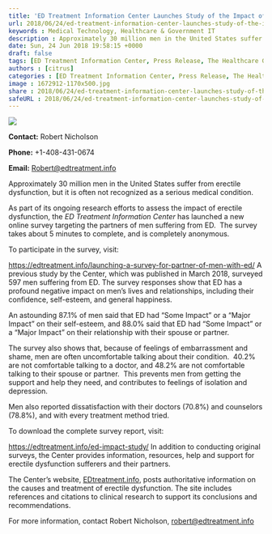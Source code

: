 ```yaml
---
title: 'ED Treatment Information Center Launches Study of the Impact of Erectile Dysfunction on Men’s Partners'
url: 2018/06/24/ed-treatment-information-center-launches-study-of-the-impact-of-erectile-dysfunction-on-mens-partners/ 
keywords : Medical Technology, Healthcare & Government IT
description : Approximately 30 million men in the United States suffer from erectile dysfunction, but it is often not recognized as a serious medical condition.
date: Sun, 24 Jun 2018 19:58:15 +0000
draft: false
tags: [ED Treatment Information Center, Press Release, The Healthcare Guys]
authors : [citrus]
categories : [ED Treatment Information Center, Press Release, The Healthcare Guys]
image : 1672912-1170x500.jpg
share : 2018/06/24/ed-treatment-information-center-launches-study-of-the-impact-of-erectile-dysfunction-on-mens-partners/
safeURL : 2018/06/24/ed-treatment-information-center-launches-study-of-the-impact-of-erectile-dysfunction-on-mens-partners/
---
```


![](https://www.healthcareguys.com/wp-content/uploads/2018/06/Picture1-1.png) 

**Contact:** Robert Nicholson 

**Phone:** +1-408-431-0674 

**Email:** [Robert@edtreatment.info](mailto:Robert@edtreatment.info) 

Approximately 30 million men in the United States suffer from erectile dysfunction, but it is often not recognized as a serious medical condition. 

As part of its ongoing research efforts to assess the impact of erectile dysfunction, the _ED Treatment Information Center_ has launched a new online survey targeting the partners of men suffering from ED.  The survey takes about 5 minutes to complete, and is completely anonymous. 

To participate in the survey, visit: 

https://edtreatment.info/launching-a-survey-for-partner-of-men-with-ed/ A previous study by the Center, which was published in March 2018, surveyed 597 men suffering from ED. The survey responses show that ED has a profound negative impact on men’s lives and relationships, including their confidence, self-esteem, and general happiness. 

An astounding 87.1% of men said that ED had “Some Impact” or a “Major Impact” on their self-esteem, and 88.0% said that ED had “Some Impact” or a “Major Impact” on their relationship with their spouse or partner. 

The survey also shows that, because of feelings of embarrassment and shame, men are often uncomfortable talking about their condition.  40.2% are not comfortable talking to a doctor, and 48.2% are not comfortable talking to their spouse or partner.  This prevents men from getting the support and help they need, and contributes to feelings of isolation and depression. 

Men also reported dissatisfaction with their doctors (70.8%) and counselors (78.8%), and with every treatment method tried. 

To download the complete survey report, visit: 

https://edtreatment.info/ed-impact-study/ In addition to conducting original surveys, the Center provides information, resources, help and support for erectile dysfunction sufferers and their partners. 

The Center’s website, [EDtreatment.info](https://edtreatment.info), posts authoritative information on the causes and treatment of erectile dysfunction. The site includes references and citations to clinical research to support its conclusions and recommendations.

 For more information, contact Robert Nicholson, [robert@edtreatment.info](mailto:robert@edtreatment.info)